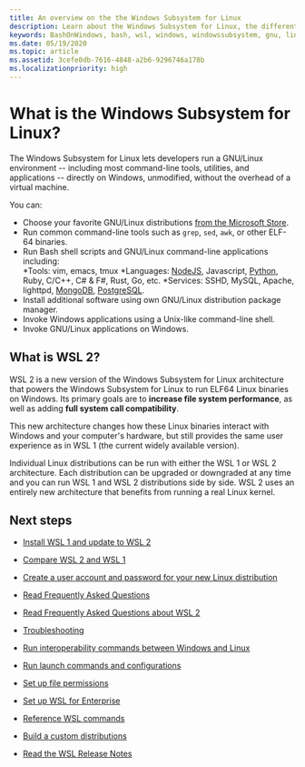 ```yaml
---
title: An overview on the the Windows Subsystem for Linux
description: Learn about the Windows Subsystem for Linux, the different versions and ways you can use them.
keywords: BashOnWindows, bash, wsl, windows, windowssubsystem, gnu, linux
ms.date: 05/19/2020
ms.topic: article
ms.assetid: 3cefe0db-7616-4848-a2b6-9296746a178b
ms.localizationpriority: high
---
```


# What is the Windows Subsystem for Linux?

The Windows Subsystem for Linux lets developers run a GNU/Linux environment -- including most command-line tools, utilities, and applications -- directly on Windows, unmodified, without the overhead of a virtual machine.

You can:

* Choose your favorite GNU/Linux distributions [from the Microsoft Store](https://aka.ms/wslstore).
* Run common command-line tools such as `grep`, `sed`, `awk`, or other ELF-64 binaries.
* Run Bash shell scripts and GNU/Linux command-line applications including:  
    *Tools: vim, emacs, tmux
    *Languages: [NodeJS](https://docs.microsoft.com/windows/nodejs/setup-on-wsl2), Javascript, [Python](https://docs.microsoft.com/windows/python/web-frameworks), Ruby, C/C++, C# & F#, Rust, Go, etc.
    *Services: SSHD, MySQL, Apache, lighttpd, [MongoDB](https://docs.microsoft.com/windows/nodejs/databases), [PostgreSQL](https://docs.microsoft.com/windows/python/databases).
* Install additional software using own GNU/Linux distribution package manager.
* Invoke Windows applications using a Unix-like command-line shell.
* Invoke GNU/Linux applications on Windows.

## What is WSL 2?

WSL 2 is a new version of the Windows Subsystem for Linux architecture that powers the Windows Subsystem for Linux to run ELF64 Linux binaries on Windows. Its primary goals are to **increase file system performance**, as well as adding **full system call compatibility**.

This new architecture changes how these Linux binaries interact with Windows and your computer's hardware, but still provides the same user experience as in WSL 1 (the current widely available version).

Individual Linux distributions can be run with either the WSL 1 or WSL 2 architecture. Each distribution can be upgraded or downgraded at any time and you can run WSL 1 and WSL 2 distributions side by side. WSL 2 uses an entirely new architecture that benefits from running a real Linux kernel.

## Next steps

* [Install WSL 1 and update to WSL 2](./install-win10.md)

* [Compare WSL 2 and WSL 1](./compare-versions.md)

* [Create a user account and password for your new Linux distribution](./user-support.md)

* [Read Frequently Asked Questions](./faq.md)

* [Read Frequently Asked Questions about WSL 2](./wsl2-faq.md)

* [Troubleshooting](./troubleshooting.md)

* [Run interoperability commands between Windows and Linux](./interop.md)

* [Run launch commands and configurations](./wsl-config.md)

* [Set up file permissions](./file-permissions.md)

* [Set up WSL for Enterprise](./enterprise.md)

* [Reference WSL commands](./reference.md)

* [Build a custom distributions](./build-custom-distro.md)

* [Read the WSL Release Notes](./release-notes.md)
